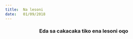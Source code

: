 ```yaml
---
title:  Na lesoni
date:   01/09/2018
---
```


### <center>Eda sa cakacaka tiko ena lesoni oqo</center>